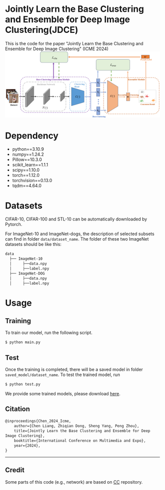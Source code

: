 # Jointly Learn the Base Clustering and Ensemble for Deep Image Clustering(JDCE)
This is the code for the paper "Jointly Learn the Base Clustering and Ensemble for Deep Image Clustering" (ICME 2024)
![structure.png](/structure.png)

# Dependency
* python==3.10.9
* numpy==1.24.2
* Pillow==10.3.0
* scikit_learn==1.1.1
* scipy==1.10.0
* torch==1.12.0
* torchvision==0.13.0
* tqdm==4.64.0

# Datasets
CIFAR-10, CIFAR-100 and STL-10 can be automatically downloaded by Pytorch.

For ImageNet-10 and ImageNet-dogs, the description of selected subsets can find in folder ```data/dataset_name```.
The folder of these two ImageNet datasets should be like this:
```
data
  ├── ImageNet-10
  │     ├──data.npy
  │     ├──label.npy
  ├── ImageNet-DOG
  │     ├──data.npy
  │     ├──label.npy

```

# Usage

## Training
To train our model, run the following script. 
```bash
$ python main.py
```

## Test
Once the training is completed, there will be a saved model in folder ```saved_model/dataset_name```. To test the trained model, run
```bash
$ python test.py
```
We provide some trained models, please download [here](https://drive.google.com/drive/folders/1ewY3Ark5OuFRas3Nu7xi_VrNXXJS7g3L?usp=sharing).

## Citation
```
@inproceedings{Chen_2024_Icme,
    author={Chen Liang, Zhiqian Dong, Sheng Yang, Peng Zhou},
    title={Jointly Learn the Base Clustering and Ensemble for Deep Image Clustering},
    booktitle={International Conference on Multimedia and Expo},
    year={2024},
}
```
---

## Credit
Some parts of this code (e.g., network) are based on [CC](https://github.com/Yunfan-Li/Contrastive-Clustering) repository.
